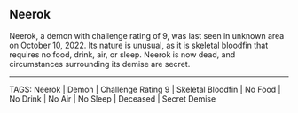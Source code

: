 ## Neerok

Neerok, a demon with challenge rating of 9, was last seen in unknown area on October 10, 2022. Its nature is unusual, as it is skeletal bloodfin that requires no food, drink, air, or sleep. Neerok is now dead, and circumstances surrounding its demise are secret.

---
TAGS: Neerok | Demon | Challenge Rating 9 | Skeletal Bloodfin | No Food | No Drink | No Air | No Sleep | Deceased | Secret Demise

